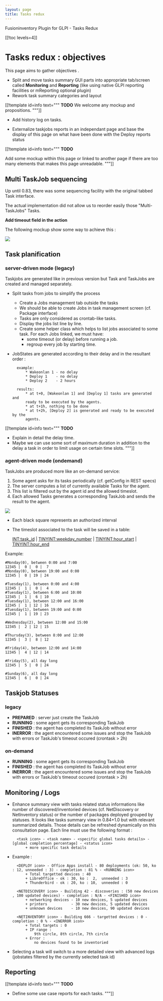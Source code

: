 ```yaml
---
layout: page
title: Tasks redux
---
```


Fusioninventory Plugin for GLPI - Tasks Redux

[[!toc levels=4]]

# Tasks redux : objectives

This page aims to gather objectives .

* Split and move tasks summary GUI parts into appropriate tab/screen called
  **Monitoring** and **Reporting** (like using native GLPI reporting facilities or
  mReporting optional plugin)
* Rework task summary categories and layout

[[!template id=info text="""
**TODO** We welcome any mockup and propositions.
"""]]

* Add history log on tasks.

* Externalize taskjobs reports in an independant page and base the display of
  this page on what have been done with the Deploy reports status

[[!template  id=info text="""
**TODO**

Add some mockup within this page or linked to another page if there are too
many elements that makes this page unreadable.
"""]]

## Multi TaskJob sequencing

Up until 0.83, there was some sequencing facility with the original tabbed Task interface.

The actual implementation did not allow us to reorder easily those "Multi-TaskJobs" Tasks.

**Add timeout field in the action**

The following mockup show some way to achieve this :

![](multijob-tasks-reborn.png)

## Task planification

### server-driven mode (legacy)

Taskjobs are generated like in previous version but Task and TaskJobs are created
and managed separately.

* Split tasks from jobs to simplify the process
    * Create a Jobs management tab outside the tasks
    * We should be able to create Jobs in task management screen (cf. Package interface)
    * Tasks are only considered as crontab-like tasks.
    * Display the jobs list line by line.
    * Create some helper class which helps to list jobs associated to some
      task. For each Jobs linked, we must have:
        * some timeout (or delay) before running a job.
        * regroup every job by starting time.

* JobStates are generated according to their delay and in the resultant order :

        example:
            * Wakeonlan 1 - no delay
            * Deploy 1    - no delay
            * Deploy 2    - 2 hours

        results:
            * at t+0, [Wakeonlan 1] and [Deploy 1] tasks are generated and
            ready to be executed by the agents.
            * at t+1h, nothing to be done
            * at t+2h, [Deploy 2] is generated and ready to be executed by the
            agents.

[[!template  id=info text="""
**TODO**

* Explain in detail the delay time.
* Maybe we can use some sort of maximum duration in addition to the delay a
task in order to limit usage on certain time slots.
"""]]

### agent-driven mode (ondemand)

TaskJobs are produced more like an on-demand service:

1. Some agent asks for its tasks periodically (cf. getConfig in REST specs)
2. The server computes a list of currently available Tasks for the agent.
3. This list is filtered out by the agent id and the allowed timeslot.
4. Each allowed Tasks generates a corresponding TaskJob and sends the result to the agent.

![](timeslot.svg)

* Each black square represents an authorized interval

* The timeslot associated to the task will be saved in a table:

    <INT:task_id> | <TINYINT:weekday_number> | <TINYINT:hour_start> | <TINYINT:hour_end>

Example:

    #Monday(0), between 0:00 and 7:00
    12345 |  0 |  0 |  7
    #Monday(0), between 19:00 and 0:00
    12345 |  0 | 19 | 24

    #Tuesday(1), between 0:00 and 4:00
    12345 |  1 |  0 |  4
    #Tuesday(1), between 6:00 and 10:00
    12345 |  1 |  6 | 10
    #Tuesday(1), between 12:00 and 16:00
    12345 |  1 | 12 | 16
    #Tuesday(1), between 19:00 and 0:00
    12345 |  1 | 19 | 23

    #Wednesday(2), between 12:00 and 15:00
    12345 |  2 | 12 | 15

    #Thursday(3), between 8:00 and 12:00
    12345 |  3 |  8 | 12

    #Friday(4), between 12:00 and 14:00
    12345 |  4 | 12 | 14

    #Friday(5), all day long
    12345 |  5 |  0 | 24

    #Sunday(6), all day long
    12345 |  6 |  0 | 24

## Taskjob Statuses

### legacy

* **PREPARED** : server just create the TaskJob
* **RUNNING**  : some agent gets its corresponding TaskJob
* **FINISHED** : the agent has completed its TaskJob without error
* **INERROR**  : the agent encountered some issues and stop the TaskJob with errors or TaskJob's timeout occured (crontask > 2h)

### on-demand

* **RUNNING**  : some agent gets its corresponding TaskJob
* **FINISHED** : the agent has completed its TaskJob without error
* **INERROR**  : the agent encountered some issues and stop the TaskJob with errors or TaskJob's timeout occured (crontask > 2h)

## Monitoring / Logs

* Enhance summary view with tasks related status informations like number of
discovered/inventoried devices (cf. NetDiscovery or NetInventory status) or the
number of packages deployed grouped by statuses. It looks like tasks summary
view in 0.84+1.0 but with relevant summarized details. Those details can be
refreshed dynamically on this consultation page. Each line must use the
following format :

        <task icon> - <task name> - <specific global tasks details> - [global completion percentage] - <status icon>
            + more specific task details

* Example :

        <DEPLOY icon> - Office Apps install - 80 deployments (ok: 50, ko : 12, unneeded : 3) - completion : 81 % - <RUNNING icon>
            + Total targetted devices : 40
            + LibreOffice - ok : 30, ko :  2,  unneeded : 3
            + Thunderbird - ok : 20, ko : 10,  unneeded : 0

        <NETDISCOVERY icon> - Building 42 - discoveries : (50 new devices , 100 updated devices) - completion : N/A - <FINISHED icon>
            + networking devices - 10 new devices, 5 updated devices
            + printers           - 30 new devices, 5 updated devices
            + unknown devices    - 10 new devices, 90 updated devices

        <NETINVENTORY icon> - Building 666 - targetted devices : 0 - completion : 0 % - <INERROR icon>
            + Total targets : 0
            + IP range :
                9th circle, 8th circle, 7th circle
            + Error :
                no devices found to be inventoried

* Selecting a task will switch to a more detailed view with advanced logs (jobstates filtered by the currently selected task id)

## Reporting

[[!template id=info text="""
**TODO**

* Define some use case reports for each tasks.
"""]]
